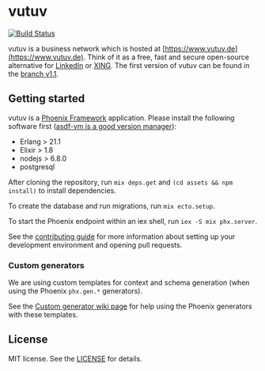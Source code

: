 # vutuv

[![Build Status](https://travis-ci.org/vutuv/vutuv.svg?branch=master)](https://travis-ci.org/vutuv/vutuv)

vutuv is a business network which is hosted at [https://www.vutuv.de](https://www.vutuv.de). Think
of it as a free, fast and secure open-source alternative for [LinkedIn](https://www.linkedin.com) or
[XING](https://www.xing.com). The first version of vutuv can be found in the [branch
v1.1](https://github.com/vutuv/vutuv/tree/v1.1).

## Getting started

vutuv is a [Phoenix Framework](http://www.phoenixframework.org/) application.  Please install the
following software first ([asdf-vm is a good version manager](https://github.com/asdf-vm/asdf)):

* Erlang > 21.1
* Elixir > 1.8
* nodejs > 6.8.0
* postgresql

After cloning the repository, run `mix deps.get` and `(cd assets && npm install)`
to install dependencies.

To create the database and run migrations, run `mix ecto.setup`.

To start the Phoenix endpoint within an iex shell, run `iex -S mix phx.server`.

See the [contributing guide](https://github.com/vutuv/vutuv/blob/master/CONTRIBUTING.md)
for more information about setting up your development environment and opening pull
requests.

### Custom generators

We are using custom templates for context and schema generation (when
using the Phoenix `phx.gen.*` generators).

See the [Custom generator wiki page](https://github.com/vutuv/vutuv/wiki/Custom-generators)
for help using the Phoenix generators with these templates.

## License

MIT license. See the [LICENSE](https://github.com/vutuv/vutuv/blob/master/LICENSE.TXT) for details.
